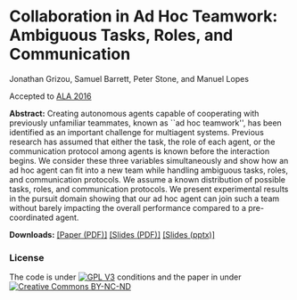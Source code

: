 # Collaboration in Ad Hoc Teamwork: Ambiguous Tasks, Roles, and Communication

Jonathan Grizou,  Samuel Barrett, Peter Stone, and Manuel Lopes

Accepted to [ALA 2016](http://ala2016.csc.liv.ac.uk/)

**Abstract:** Creating autonomous agents capable of cooperating with previously unfamiliar teammates, known as ``ad hoc teamwork'', has been identified as an important challenge for multiagent systems. Previous research has assumed that either the task, the role of each agent, or the communication protocol among agents is known before the interaction begins. We consider these three variables simultaneously and show how an ad hoc agent can fit into a new team while handling ambiguous tasks, roles, and communication protocols. We assume a known distribution of possible tasks, roles, and communication protocols. We present experimental results in the pursuit domain showing that our ad hoc agent can join such a team without barely impacting the overall performance compared to a pre-coordinated agent.

**Downloads:** [[Paper (PDF)]](https://github.com/jgrizou/adhoc_com/releases/download/final/grizou2016collaboration.pdf) [[Slides (PDF)]](https://github.com/jgrizou/adhoc_com/releases/download/final/ALA_2016.pdf) [[Slides (pptx)]](https://github.com/jgrizou/adhoc_com/releases/download/final/ALA_2016.pptx)

### License

The code is under [![GPL V3](https://www.gnu.org/graphics/gplv3-88x31.png)](http://www.gnu.org/licenses/gpl.html) conditions and the paper in under [![Creative Commons BY-NC-ND](https://i.creativecommons.org/l/by-nc-nd/4.0/88x31.png) ](http://creativecommons.org/licenses/by-nc-nd/4.0/)
